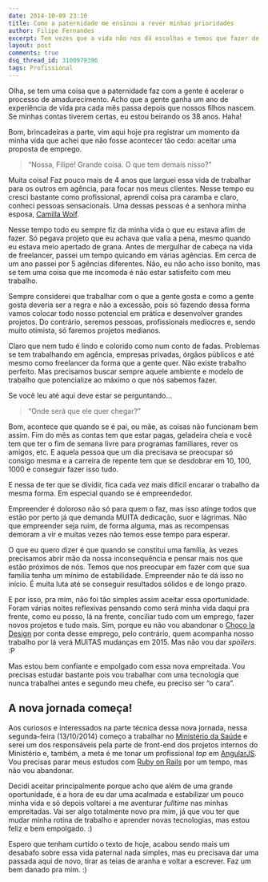 ```yaml
---
date: 2014-10-09 23:10
title: Como a paternidade me ensinou a rever minhas prioridades
author: Filipe Fernandes
excerpt: Tem vezes que a vida não nos dá escolhas e temos que fazer de tudo para que a cada tomada de decisão seja uma nova oportunidade de crescimento em busca de uma vida mais equilibrada para nós e nossa família.
layout: post
comments: true
dsq_thread_id: 3100979396
tags: Profissional
---
```

Olha, se tem uma coisa que a paternidade faz com a gente é acelerar o processo de amadurecimento. Acho que a gente ganha um ano de experiência de vida pra cada mês passa depois que nossos filhos nascem. Se minhas contas tiverem certas, eu estou beirando os 38 anos. Haha!

Bom, brincadeiras a parte, vim aqui hoje pra registrar um momento da minha vida que achei que não fosse acontecer tão cedo: aceitar uma proposta de emprego.

> &#8220;Nossa, Filipe! Grande coisa. O que tem demais nisso?&#8221;

Muita coisa! Faz pouco mais de 4 anos que larguei essa vida de trabalhar para os outros em agência, para focar nos meus clientes. Nesse tempo eu cresci bastante como profissional, aprendi coisa pra caramba e claro, conheci pessoas sensacionais. Uma dessas pessoas é a senhora minha esposa, <a href="http://twitter.com/camilla_wolf" title="Camilla Wolf no Twitter" target="_blank" rel="nofollow">Camilla Wolf</a>. <i class="fi-heart" style="color:#c00;"></i>

Nesse tempo todo eu sempre fiz da minha vida o que eu estava afim de fazer. Só pegava projeto que eu achava que valia a pena, mesmo quando eu estava meio apertado de grana. Antes de mergulhar de cabeça na vida de freelancer, passei um tempo quicando em várias agências. Em cerca de um ano passei por 5 agências diferentes. Não, eu não acho isso bonito, mas se tem uma coisa que me incomoda é não estar satisfeito com meu trabalho.

Sempre considerei que trabalhar com o que a gente gosta e como a gente gosta deveria ser a regra e não a excessão, pois só fazendo dessa forma vamos colocar todo nosso potencial em prática e desenvolver grandes projetos. Do contrário, seremos pessoas, profissionais medíocres e, sendo muito otimista, só faremos projetos medianos.

Claro que nem tudo é lindo e colorido como num conto de fadas. Problemas se tem trabalhando em agência, empresas privadas, órgãos públicos e até mesmo como freelancer da forma que a gente quer. Não existe trabalho perfeito. Mas precisamos buscar sempre aquele ambiente e modelo de trabalho que potencialize ao máximo o que nós sabemos fazer.

Se você leu até aqui deve estar se perguntando&#8230;

> &#8220;Onde será que ele quer chegar?&#8221;

Bom, acontece que quando se é pai, ou mãe, as coisas não funcionam bem assim. Fim do mês as contas tem que estar pagas, geladeira cheia e você tem que ter o fim de semana livre para programas familiares, rever os amigos, etc. E aquela pessoa que um dia precisava se preocupar só consigo mesma e a carreira de repente tem que se desdobrar em 10, 100, 1000 e conseguir fazer isso tudo.

E nessa de ter que se dividir, fica cada vez mais difícil encarar o trabalho da mesma forma. Em especial quando se é empreendedor.

Empreender é doloroso não só para quem o faz, mas isso atinge todos que estão por perto já que demanda MUITA dedicação, suor e lágrimas. Não que empreender seja ruim, de forma alguma, mas as recompensas demoram a vir e muitas vezes não temos esse tempo para esperar.

O que eu quero dizer é que quando se constitui uma família, às vezes precisamos abrir mão da nossa inconsequência e pensar mais nos que estão próximos de nós. Temos que nos preocupar em fazer com que sua família tenha um mínimo de estabilidade. Empreender não te dá isso no início. É muita luta até se conseguir resultados sólidos e de longo prazo.

E por isso, pra mim, não foi tão simples assim aceitar essa oportunidade. Foram várias noites reflexivas pensando como será minha vida daqui pra frente, como eu posso, lá na frente, conciliar tudo com um emprego, fazer novos projetos e tudo mais. Sim, porque eu não vou abandonar o <a href="http://chocoladesign.com" title="Choco la Design | Design é como chocolate, deixa tudo mais gostoso." target="_blank" rel="bookmark">Choco la Design</a> por conta desse emprego, pelo contrário, quem acompanha nosso trabalho por lá verá MUITAS mudanças em 2015. Mas não vou dar *spoilers*. :P

Mas estou bem confiante e empolgado com essa nova empreitada. Vou precisas estudar bastante pois vou trabalhar com uma tecnologia que nunca trabalhei antes e segundo meu chefe, eu preciso ser &#8220;o cara&#8221;.

<h2>A nova jornada começa!</h2>

Aos curiosos e interessados na parte técnica dessa nova jornada, nessa segunda-feira (13/10/2014) começo a trabalhar no <a href="http://portalsaude.saude.gov.br/" title="AngularJS — Superheroic JavaScript MVW Framework" target="_blank" rel="nofollow">Ministério da Saúde</a> e serei um dos responsáveis pela parte de front-end dos projetos internos do Ministério e, também, a meta é me tonar um profissional *top* em <a href="https://angularjs.org/" title="AngularJS" target="_blank" rel="nofollow">AngularJS</a>. Vou precisas parar meus estudos com <a href="http://www.rubyonrails.com.br/" title="Ruby on Rails" target="_blank" rel="nofollow">Ruby on Rails</a> por um tempo, mas não vou abandonar.

Decidi aceitar principalmente porque acho que além de uma grande oportunidade, é a hora de eu dar uma acalmada e estabilizar um pouco minha vida e só depois voltarei a me aventurar *fulltime* nas minhas empreitadas. Vai ser algo totalmente novo pra mim, já que vou ter que mudar minha rotina de trabalho e aprender novas tecnologias, mas estou feliz e bem empolgado. :)

Espero que tenham curtido o texto de hoje, acabou sendo mais um desabafo sobre essa vida paternal nada simples, mas eu precisava dar uma passada aqui de novo, tirar as teias de aranha e voltar a escrever. Faz um bem danado pra mim. :)
